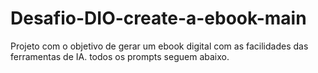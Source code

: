 # Desafio-DIO-create-a-ebook-main
Projeto com o objetivo de gerar um ebook digital com as facilidades das ferramentas de IA. todos os prompts seguem abaixo.
